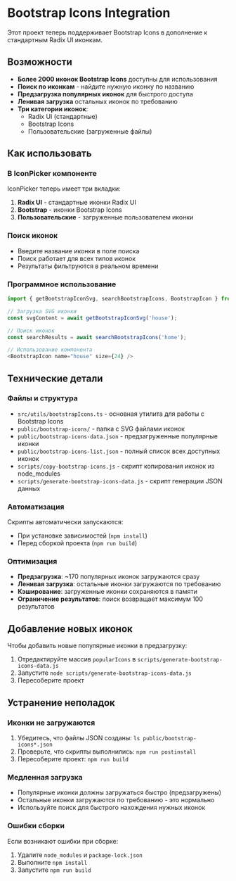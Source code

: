 # Bootstrap Icons Integration

Этот проект теперь поддерживает Bootstrap Icons в дополнение к стандартным Radix UI иконкам.

## Возможности

- **Более 2000 иконок Bootstrap Icons** доступны для использования
- **Поиск по иконкам** - найдите нужную иконку по названию
- **Предзагрузка популярных иконок** для быстрого доступа
- **Ленивая загрузка** остальных иконок по требованию
- **Три категории иконок**:
  - Radix UI (стандартные)
  - Bootstrap Icons
  - Пользовательские (загруженные файлы)

## Как использовать

### В IconPicker компоненте

IconPicker теперь имеет три вкладки:
1. **Radix UI** - стандартные иконки Radix UI
2. **Bootstrap** - иконки Bootstrap Icons
3. **Пользовательские** - загруженные пользователем иконки

### Поиск иконок

- Введите название иконки в поле поиска
- Поиск работает для всех типов иконок
- Результаты фильтруются в реальном времени

### Программное использование

```typescript
import { getBootstrapIconSvg, searchBootstrapIcons, BootstrapIcon } from '../utils/bootstrapIcons';

// Загрузка SVG иконки
const svgContent = await getBootstrapIconSvg('house');

// Поиск иконок
const searchResults = await searchBootstrapIcons('home');

// Использование компонента
<BootstrapIcon name="house" size={24} />
```

## Технические детали

### Файлы и структура

- `src/utils/bootstrapIcons.ts` - основная утилита для работы с Bootstrap Icons
- `public/bootstrap-icons/` - папка с SVG файлами иконок
- `public/bootstrap-icons-data.json` - предзагруженные популярные иконки
- `public/bootstrap-icons-list.json` - полный список всех доступных иконок
- `scripts/copy-bootstrap-icons.js` - скрипт копирования иконок из node_modules
- `scripts/generate-bootstrap-icons-data.js` - скрипт генерации JSON данных

### Автоматизация

Скрипты автоматически запускаются:
- При установке зависимостей (`npm install`)
- Перед сборкой проекта (`npm run build`)

### Оптимизация

- **Предзагрузка**: ~170 популярных иконок загружаются сразу
- **Ленивая загрузка**: остальные иконки загружаются по требованию
- **Кэширование**: загруженные иконки сохраняются в памяти
- **Ограничение результатов**: поиск возвращает максимум 100 результатов

## Добавление новых иконок

Чтобы добавить новые популярные иконки в предзагрузку:

1. Отредактируйте массив `popularIcons` в `scripts/generate-bootstrap-icons-data.js`
2. Запустите `node scripts/generate-bootstrap-icons-data.js`
3. Пересоберите проект

## Устранение неполадок

### Иконки не загружаются

1. Убедитесь, что файлы JSON созданы: `ls public/bootstrap-icons*.json`
2. Проверьте, что скрипты выполнились: `npm run postinstall`
3. Пересоберите проект: `npm run build`

### Медленная загрузка

- Популярные иконки должны загружаться быстро (предзагружены)
- Остальные иконки загружаются по требованию - это нормально
- Используйте поиск для быстрого нахождения нужных иконок

### Ошибки сборки

Если возникают ошибки при сборке:
1. Удалите `node_modules` и `package-lock.json`
2. Выполните `npm install`
3. Запустите `npm run build`